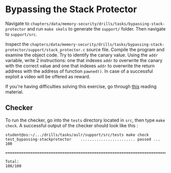 # Bypassing the Stack Protector

Navigate to `chapters/data/memory-security/drills/tasks/bypassing-stack-protector` and run `make skels` to generate the `support/` folder.
Then navigate to `support/src`.

Inspect the `chapters/data/memory-security/drills/tasks/bypassing-stack-protector/support/stack_protector.c` source file.
Compile the program and examine the object code.
Try to identify the canary value.
Using the `addr` variable, write 2 instructions: one that indexes `addr` to overwrite the canary with the correct value and one that indexes `addr` to overwrite the return address with the address of function `pawned()`.
In case of a successful exploit a video will be offered as reward.

If you're having difficulties solving this exercise, go through [this](../../../reading/memory-security.md) reading material.

## Checker

To run the checker, go into the `tests` directory located in `src`, then type `make check`.
A successful output of the checker should look like this :

```console
student@os:~/.../drills/tasks/aslr/support/src/tests make check
test_bypassing-stackprotector    ........................ passed ... 100

========================================================================

Total:                                                           100/100
```
